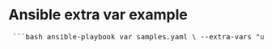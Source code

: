 # Ansible extra var example


<pre> ```bash ansible-playbook var_samples.yaml \ --extra-vars "username='P. E. Menon' uid_number=1000 gid_number=1000 user_email=pmenoninsights@gmail.com" ``` </pre>